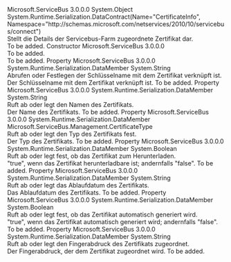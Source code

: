 <Type Name="FarmCertificateInfo" FullName="Microsoft.ServiceBus.Management.FarmCertificateInfo">
  <TypeSignature Language="C#" Value="public class FarmCertificateInfo" />
  <TypeSignature Language="ILAsm" Value=".class public auto ansi beforefieldinit FarmCertificateInfo extends System.Object" />
  <TypeSignature Language="DocId" Value="T:Microsoft.ServiceBus.Management.FarmCertificateInfo" />
  <TypeSignature Language="VB.NET" Value="Public Class FarmCertificateInfo" />
  <TypeSignature Language="F#" Value="type FarmCertificateInfo = class" />
  <AssemblyInfo>
    <AssemblyName>Microsoft.ServiceBus</AssemblyName>
    <AssemblyVersion>3.0.0.0</AssemblyVersion>
  </AssemblyInfo>
  <Base>
    <BaseTypeName>System.Object</BaseTypeName>
  </Base>
  <Interfaces />
  <Attributes>
    <Attribute>
      <AttributeName>System.Runtime.Serialization.DataContract(Name="CertificateInfo", Namespace="http://schemas.microsoft.com/netservices/2010/10/servicebus/connect")</AttributeName>
    </Attribute>
  </Attributes>
  <Docs>
    <summary>Stellt die Details der Servicebus-Farm zugeordnete Zertifikat dar.</summary>
    <remarks>To be added.</remarks>
  </Docs>
  <Members>
    <Member MemberName=".ctor">
      <MemberSignature Language="C#" Value="public FarmCertificateInfo ();" />
      <MemberSignature Language="ILAsm" Value=".method public hidebysig specialname rtspecialname instance void .ctor() cil managed" />
      <MemberSignature Language="DocId" Value="M:Microsoft.ServiceBus.Management.FarmCertificateInfo.#ctor" />
      <MemberSignature Language="VB.NET" Value="Public Sub New ()" />
      <MemberType>Constructor</MemberType>
      <AssemblyInfo>
        <AssemblyName>Microsoft.ServiceBus</AssemblyName>
        <AssemblyVersion>3.0.0.0</AssemblyVersion>
      </AssemblyInfo>
      <Parameters />
      <Docs>
        <summary>To be added.</summary>
        <remarks>To be added.</remarks>
      </Docs>
    </Member>
    <Member MemberName="CertificateKeyName">
      <MemberSignature Language="C#" Value="public string CertificateKeyName { get; set; }" />
      <MemberSignature Language="ILAsm" Value=".property instance string CertificateKeyName" />
      <MemberSignature Language="DocId" Value="P:Microsoft.ServiceBus.Management.FarmCertificateInfo.CertificateKeyName" />
      <MemberSignature Language="VB.NET" Value="Public Property CertificateKeyName As String" />
      <MemberSignature Language="F#" Value="member this.CertificateKeyName : string with get, set" Usage="Microsoft.ServiceBus.Management.FarmCertificateInfo.CertificateKeyName" />
      <MemberType>Property</MemberType>
      <AssemblyInfo>
        <AssemblyName>Microsoft.ServiceBus</AssemblyName>
        <AssemblyVersion>3.0.0.0</AssemblyVersion>
      </AssemblyInfo>
      <Attributes>
        <Attribute>
          <AttributeName>System.Runtime.Serialization.DataMember</AttributeName>
        </Attribute>
      </Attributes>
      <ReturnValue>
        <ReturnType>System.String</ReturnType>
      </ReturnValue>
      <Docs>
        <summary>Abrufen oder Festlegen der Schlüsselname mit dem Zertifikat verknüpft ist.</summary>
        <value>Der Schlüsselname mit dem Zertifikat verknüpft ist.</value>
        <remarks>To be added.</remarks>
      </Docs>
    </Member>
    <Member MemberName="CertificateName">
      <MemberSignature Language="C#" Value="public string CertificateName { get; set; }" />
      <MemberSignature Language="ILAsm" Value=".property instance string CertificateName" />
      <MemberSignature Language="DocId" Value="P:Microsoft.ServiceBus.Management.FarmCertificateInfo.CertificateName" />
      <MemberSignature Language="VB.NET" Value="Public Property CertificateName As String" />
      <MemberSignature Language="F#" Value="member this.CertificateName : string with get, set" Usage="Microsoft.ServiceBus.Management.FarmCertificateInfo.CertificateName" />
      <MemberType>Property</MemberType>
      <AssemblyInfo>
        <AssemblyName>Microsoft.ServiceBus</AssemblyName>
        <AssemblyVersion>3.0.0.0</AssemblyVersion>
      </AssemblyInfo>
      <Attributes>
        <Attribute>
          <AttributeName>System.Runtime.Serialization.DataMember</AttributeName>
        </Attribute>
      </Attributes>
      <ReturnValue>
        <ReturnType>System.String</ReturnType>
      </ReturnValue>
      <Docs>
        <summary>Ruft ab oder legt den Namen des Zertifikats.</summary>
        <value>Der Name des Zertifikats.</value>
        <remarks>To be added.</remarks>
      </Docs>
    </Member>
    <Member MemberName="CertificateType">
      <MemberSignature Language="C#" Value="public Microsoft.ServiceBus.Management.CertificateType CertificateType { get; set; }" />
      <MemberSignature Language="ILAsm" Value=".property instance valuetype Microsoft.ServiceBus.Management.CertificateType CertificateType" />
      <MemberSignature Language="DocId" Value="P:Microsoft.ServiceBus.Management.FarmCertificateInfo.CertificateType" />
      <MemberSignature Language="VB.NET" Value="Public Property CertificateType As CertificateType" />
      <MemberSignature Language="F#" Value="member this.CertificateType : Microsoft.ServiceBus.Management.CertificateType with get, set" Usage="Microsoft.ServiceBus.Management.FarmCertificateInfo.CertificateType" />
      <MemberType>Property</MemberType>
      <AssemblyInfo>
        <AssemblyName>Microsoft.ServiceBus</AssemblyName>
        <AssemblyVersion>3.0.0.0</AssemblyVersion>
      </AssemblyInfo>
      <Attributes>
        <Attribute>
          <AttributeName>System.Runtime.Serialization.DataMember</AttributeName>
        </Attribute>
      </Attributes>
      <ReturnValue>
        <ReturnType>Microsoft.ServiceBus.Management.CertificateType</ReturnType>
      </ReturnValue>
      <Docs>
        <summary>Ruft ab oder legt den Typ des Zertifikats fest.</summary>
        <value>Der Typ des Zertifikats.</value>
        <remarks>To be added.</remarks>
      </Docs>
    </Member>
    <Member MemberName="Downloadable">
      <MemberSignature Language="C#" Value="public bool Downloadable { get; set; }" />
      <MemberSignature Language="ILAsm" Value=".property instance bool Downloadable" />
      <MemberSignature Language="DocId" Value="P:Microsoft.ServiceBus.Management.FarmCertificateInfo.Downloadable" />
      <MemberSignature Language="VB.NET" Value="Public Property Downloadable As Boolean" />
      <MemberSignature Language="F#" Value="member this.Downloadable : bool with get, set" Usage="Microsoft.ServiceBus.Management.FarmCertificateInfo.Downloadable" />
      <MemberType>Property</MemberType>
      <AssemblyInfo>
        <AssemblyName>Microsoft.ServiceBus</AssemblyName>
        <AssemblyVersion>3.0.0.0</AssemblyVersion>
      </AssemblyInfo>
      <Attributes>
        <Attribute>
          <AttributeName>System.Runtime.Serialization.DataMember</AttributeName>
        </Attribute>
      </Attributes>
      <ReturnValue>
        <ReturnType>System.Boolean</ReturnType>
      </ReturnValue>
      <Docs>
        <summary>Ruft ab oder legt fest, ob das Zertifikat zum Herunterladen.</summary>
        <value>"true", wenn das Zertifikat herunterladbare ist; andernfalls "false".</value>
        <remarks>To be added.</remarks>
      </Docs>
    </Member>
    <Member MemberName="ExpirationDate">
      <MemberSignature Language="C#" Value="public string ExpirationDate { get; set; }" />
      <MemberSignature Language="ILAsm" Value=".property instance string ExpirationDate" />
      <MemberSignature Language="DocId" Value="P:Microsoft.ServiceBus.Management.FarmCertificateInfo.ExpirationDate" />
      <MemberSignature Language="VB.NET" Value="Public Property ExpirationDate As String" />
      <MemberSignature Language="F#" Value="member this.ExpirationDate : string with get, set" Usage="Microsoft.ServiceBus.Management.FarmCertificateInfo.ExpirationDate" />
      <MemberType>Property</MemberType>
      <AssemblyInfo>
        <AssemblyName>Microsoft.ServiceBus</AssemblyName>
        <AssemblyVersion>3.0.0.0</AssemblyVersion>
      </AssemblyInfo>
      <Attributes>
        <Attribute>
          <AttributeName>System.Runtime.Serialization.DataMember</AttributeName>
        </Attribute>
      </Attributes>
      <ReturnValue>
        <ReturnType>System.String</ReturnType>
      </ReturnValue>
      <Docs>
        <summary>Ruft ab oder legt das Ablaufdatum des Zertifikats.</summary>
        <value>Das Ablaufdatum des Zertifikats.</value>
        <remarks>To be added.</remarks>
      </Docs>
    </Member>
    <Member MemberName="IsAutoGenerated">
      <MemberSignature Language="C#" Value="public bool IsAutoGenerated { get; set; }" />
      <MemberSignature Language="ILAsm" Value=".property instance bool IsAutoGenerated" />
      <MemberSignature Language="DocId" Value="P:Microsoft.ServiceBus.Management.FarmCertificateInfo.IsAutoGenerated" />
      <MemberSignature Language="VB.NET" Value="Public Property IsAutoGenerated As Boolean" />
      <MemberSignature Language="F#" Value="member this.IsAutoGenerated : bool with get, set" Usage="Microsoft.ServiceBus.Management.FarmCertificateInfo.IsAutoGenerated" />
      <MemberType>Property</MemberType>
      <AssemblyInfo>
        <AssemblyName>Microsoft.ServiceBus</AssemblyName>
        <AssemblyVersion>3.0.0.0</AssemblyVersion>
      </AssemblyInfo>
      <Attributes>
        <Attribute>
          <AttributeName>System.Runtime.Serialization.DataMember</AttributeName>
        </Attribute>
      </Attributes>
      <ReturnValue>
        <ReturnType>System.Boolean</ReturnType>
      </ReturnValue>
      <Docs>
        <summary>Ruft ab oder legt fest, ob das Zertifikat automatisch generiert wird.</summary>
        <value>"true", wenn das Zertifikat automatisch generiert wird; andernfalls "false".</value>
        <remarks>To be added.</remarks>
      </Docs>
    </Member>
    <Member MemberName="Thumbprint">
      <MemberSignature Language="C#" Value="public string Thumbprint { get; set; }" />
      <MemberSignature Language="ILAsm" Value=".property instance string Thumbprint" />
      <MemberSignature Language="DocId" Value="P:Microsoft.ServiceBus.Management.FarmCertificateInfo.Thumbprint" />
      <MemberSignature Language="VB.NET" Value="Public Property Thumbprint As String" />
      <MemberSignature Language="F#" Value="member this.Thumbprint : string with get, set" Usage="Microsoft.ServiceBus.Management.FarmCertificateInfo.Thumbprint" />
      <MemberType>Property</MemberType>
      <AssemblyInfo>
        <AssemblyName>Microsoft.ServiceBus</AssemblyName>
        <AssemblyVersion>3.0.0.0</AssemblyVersion>
      </AssemblyInfo>
      <Attributes>
        <Attribute>
          <AttributeName>System.Runtime.Serialization.DataMember</AttributeName>
        </Attribute>
      </Attributes>
      <ReturnValue>
        <ReturnType>System.String</ReturnType>
      </ReturnValue>
      <Docs>
        <summary>Ruft ab oder legt den Fingerabdruck des Zertifikats zugeordnet.</summary>
        <value>Der Fingerabdruck, der dem Zertifikat zugeordnet wird.</value>
        <remarks>To be added.</remarks>
      </Docs>
    </Member>
  </Members>
</Type>
